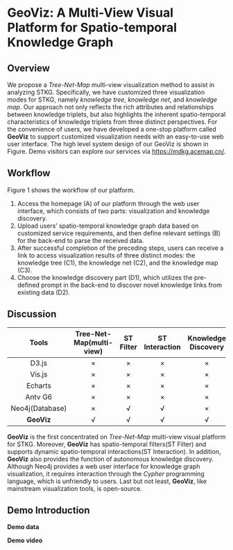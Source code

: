 # GeoViz: A Multi-View Visual Platform for Spatio-temporal Knowledge Graph
## Overview

We propose a *Tree-Net-Map* multi-view visualization method to assist in analyzing STKG. Specifically, we have customized three visualization modes for STKG, namely *knowledge tree*, *knowledge net*, and *knowledge map*. Our approach not only reflects the rich attributes and relationships between knowledge triplets, but also highlights the inherent spatio-temporal characteristics of knowledge triplets from three distinct perspectives. For the convenience of users, we have developed a one-stop platform called **GeoViz** to support customized visualization needs with an easy-to-use web user interface. The high level system design of our GeoViz is shown in Figure. Demo visitors can explore our services via https://mdkg.acemap.cn/.

## Workflow

Figure 1 shows the workflow of our platform.

1. Access the homepage (A) of our platform through the web user interface, which consists of two parts: visualization and knowledge discovery.
2. Upload users’ spatio-temporal knowledge graph data based on customized service requirements, and then define relevant settings (B) for the back-end to parse the received data.
3. After successful completion of the preceding steps, users can receive a link to access visualization results of three distinct modes: the knowledge tree (C1), the knowledge net (C2), and the knowledge map (C3).
4. Choose the knowledge discovery part (D1), which utilizes the pre-defined prompt in the back-end to discover novel knowledge links from existing data (D2).

## Discussion

|      Tools      | Tree-Net-Map(multi-view) | ST Filter | ST Interaction | Knowledge Discovery | Open Source |
| :-------------: | :----------------------: | :-------: | :------------: | :-----------------: | :---------: |
|      D3.js      |            ×             |     ×     |       ×        |          ×          |      √      |
|     Vis.js      |            ×             |     ×     |       ×        |          ×          |      √      |
|     Echarts     |            ×             |     ×     |       ×        |          ×          |      √      |
|     Antv G6     |            ×             |     ×     |       ×        |          ×          |      √      |
| Neo4j(Database) |            ×             |     √     |       √        |          ×          |      √      |
|   **GeoViz**    |            √             |     √     |       √        |          √          |      √      |

**GeoViz** is the first concentrated on *Tree-Net-Map* multi-view visual platform for STKG. Moreover, **GeoViz** has spatio-temporal
filters(ST Filter) and supports dynamic spatio-temporal interactions(ST Interaction). In addition, **GeoViz** also provides the function of autonomous knowledge discovery. Although Neo4j provides a web user interface for knowledge graph visualization, it requires interaction through the *Cypher* programming language, which is unfriendly to users. Last but not least, **GeoViz**, like mainstream visualization tools, is open-source.

## Demo Introduction

**Demo data**



**Demo video**
